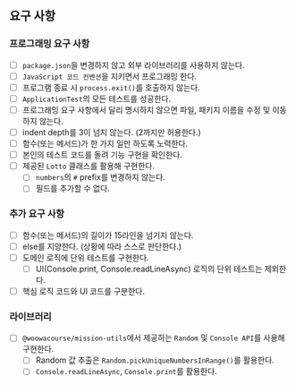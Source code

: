 ## 요구 사항

### 프로그래밍 요구 사항

- [ ] `package.json`을 변경하지 않고 외부 라이브러리를 사용하지 않는다.
- [ ] `JavaScript 코드 컨벤션`을 지키면서 프로그래밍 한다.
- [ ] 프로그램 종료 시 `process.exit()`를 호출하지 않는다.
- [ ] `ApplicationTest`의 모든 테스트를 성공한다.
- [ ] 프로그래밍 요구 사항에서 달리 명시하지 않으면 파일, 패키지 이름을 수정 및 이동하지 않는다.
- [ ] indent depth를 3이 넘지 않는다. (2까지만 허용한다.)
- [ ] 함수(또는 메서드)가 한 가지 일만 하도록 노력한다.
- [ ] 본인의 테스트 코드를 돌려 기능 구현을 확인한다.
- [ ] 제공된 `Lotto` 클래스를 활용해 구현한다.
  - [ ] `numbers`의 `#` prefix를 변경하지 않는다.
  - [ ] 필드를 추가할 수 없다.

### 추가 요구 사항

- [ ] 함수(또는 메서드)의 길이가 15라인을 넘기지 않는다.
- [ ] else를 지양한다. (상황에 따라 스스로 판단한다.)
- [ ] 도메인 로직에 단위 테스트를 구현한다.
  - [ ] UI(Console.print, Console.readLineAsync) 로직의 단위 테스트는 제외한다.
- [ ] 핵심 로직 코드와 UI 코드를 구분한다.

### 라이브러리

- [ ] `@woowacourse/mission-utils`에서 제공하는 `Random` 및 `Console API`를 사용해 구현한다.
  - [ ] Random 값 추출은 `Random.pickUniqueNumbersInRange()`를 활용한다.
  - [ ] `Console.readLineAsync`, `Console.print`를 활용한다.
